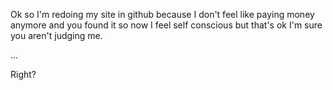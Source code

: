 Ok so I'm redoing my site in github because I don't feel like paying money anymore and you found it so now I feel self conscious but that's ok I'm sure you aren't judging me.

...


Right?